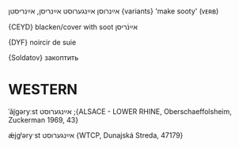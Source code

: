 אײַנרוסן
אײַנגערוסט
אײַנריסן, אײַנריסטן {variants}
'make sooty' (ᴠᴇʀʙ)

{CEYD}
blacken/cover with soot אײַנ֜ריסן

{DYF}
noircir de suie

{Soldatov}
закоптить

WESTERN
========

ˈãj̃gəryːst אײַנגערוסט ;{ALSACE - LOWER RHINE, Oberschaeffolsheim, Zuckerman 1969, 43}

ǽjgʲəryˑst אײַנגערוסט {WTCP, Dunajská Streda, 47179}
